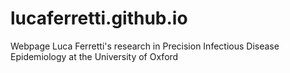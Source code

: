 # lucaferretti.github.io
Webpage Luca Ferretti's research in Precision Infectious Disease Epidemiology at the University of Oxford
